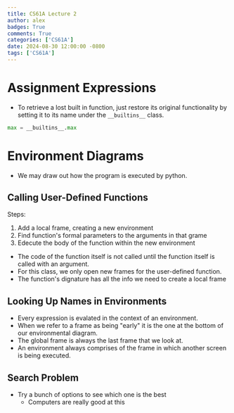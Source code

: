 ```yaml
---
title: CS61A Lecture 2
author: alex
badges: True
comments: True
categories: ['CS61A']
date: 2024-08-30 12:00:00 -0800
tags: ['CS61A']
---
```


# Assignment Expressions
- To retrieve a lost built in function, just restore its original functionality by setting it to its name under the `__builtins__` class.



```python
max = __builtins__.max
```

# Environment Diagrams
- We may draw out how the program is executed by python.
## Calling User-Defined Functions
Steps:
1. Add a local frame, creating a new environment
2. Find function's formal parameters to the arguments in that grame
3. Edecute the body of the function within the new environment

- The code of the function itself is not called until the function itself is called with an argument.
- For this class, we only open new frames for the user-defined function.
- The function's dignature has all the info we need to create a local frame

## Looking Up Names in Environments
- Every expression is evalated in the context of an environment.
- When we refer to a frame as being "early" it is the one at the bottom of our environmental diagram.
- The global frame is always the last frame that we look at.
- An environment always comprises of the frame in which another screen is being executed.

## Search Problem
- Try a bunch of options to see which one is the best
    - Computers are really good at this
